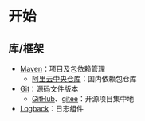 #   开始




##  库/框架
-   [Maven](http://maven.apache.org/)：项目及包依赖管理
    -   [阿里云中央仓库](http://maven.aliyun.com)：国内依赖包仓库
-   [Git](https://git-scm.com/)：源码文件版本
    -   [GitHub](https://github.com/)、[gitee](https://gitee.com/)：开源项目集中地
-   [Logback](https://logback.qos.ch/)：日志组件
